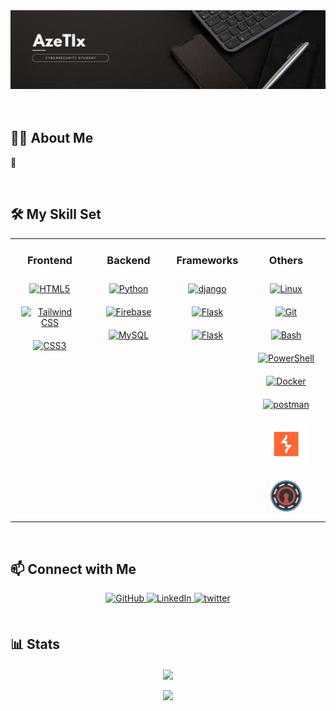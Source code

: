 <div align="center">
  <img src="https://github.com/AzeTIIx/AzeTIIx/blob/main/bannera.png">
</div>

<br>
<br>

## 👩‍💻 About Me

🥔

<br/>

## 🛠️ My Skill Set  

<div align="center">
  <table>
    <tr>
      <td valign="top" width="25%">
        <div align="center">  
          <h3>Frontend</h3>
            <a href="https://en.wikipedia.org/wiki/HTML5" target="_blank"><img style="margin: 10px" src="https://profilinator.rishav.dev/skills-assets/html5-original-wordmark.svg" alt="HTML5" height="50" /></a>  
            <a href="https://www.tailwindcss.com/" target="_blank"><img style="margin: 10px" src="https://profilinator.rishav.dev/skills-assets/tailwindcss.svg" alt="Tailwind CSS" height="50" /></a>  
            <a href="https://www.w3schools.com/css/" target="_blank"><img style="margin: 10px" src="https://profilinator.rishav.dev/skills-assets/css3-original-wordmark.svg" alt="CSS3" height="50" /></a>  
        </div>
      </td>
      <td valign="top" width="25%">
        <div align="center">  
          <h3>Backend</h3>
          <a href="https://www.python.org/" target="_blank"><img style="margin: 10px" src="https://profilinator.rishav.dev/skills-assets/python-original.svg" alt="Python" height="50" /></a>  
          <a href="https://firebase.google.com/" target="_blank"><img style="margin: 10px" src="https://profilinator.rishav.dev/skills-assets/firebase.png" alt="Firebase" height="50" /></a>  
          <a href="https://www.mysql.com/" target="_blank"><img style="margin: 10px" src="https://profilinator.rishav.dev/skills-assets/mysql-original-wordmark.svg" alt="MySQL" height="50" /></a>  
        </div>
      </td><td valign="top" width="25%">
        <div align="center">  
          <h3>Frameworks</h3>
          <a href="https://www.djangoproject.com/" target="_blank"> <img style="margin: 10px" src="https://cdn.worldvectorlogo.com/logos/django.svg" alt="django" height="50"/> </a>
          <a href="https://flask.palletsprojects.com/" target="_blank"> <img style="margin: 10px" src="https://www.vectorlogo.zone/logos/pocoo_flask/pocoo_flask-icon.svg" alt="Flask" height="50"/> </a>
          <a href="https://vitepress.dev/" target="_blank"> <img style="margin: 10px" src="https://upload.wikimedia.org/wikipedia/commons/f/f1/Vitejs-logo.svg" alt="Flask" height="50"/> </a>
        </div>
      </td>
      <td valign="top" width="25%">
        <div align="center">  
          <h3>Others</h3>
            <a href="https://www.linux.org/" target="_blank"><img style="margin: 10px" src="https://profilinator.rishav.dev/skills-assets/linux-original.svg" alt="Linux" height="50" /></a>  
            <a href="https://github.com/" target="_blank"><img style="margin: 10px" src="https://profilinator.rishav.dev/skills-assets/git-scm-icon.svg" alt="Git" height="50" /></a>  
            <a href="https://www.gnu.org/software/bash/" target="_blank"><img style="margin: 10px" src="https://profilinator.rishav.dev/skills-assets/gnu_bash-icon.svg" alt="Bash" height="50" /></a>  
            <a href="https://docs.microsoft.com/en-us/powershell/" target="_blank"><img style="margin: 10px" src="https://profilinator.rishav.dev/skills-assets/powershell.png" alt="PowerShell" height="50" /></a>  
            <a href="https://www.docker.com/" target="_blank"><img style="margin: 10px" src="https://profilinator.rishav.dev/skills-assets/docker-original-wordmark.svg" alt="Docker" height="50" /></a>  
            <a href="https://postman.com" target="_blank"> <img style="margin: 10px" src="https://www.vectorlogo.zone/logos/getpostman/getpostman-icon.svg" alt="postman" height="50"/> </a>
            <a href="https://portswigger.net/burp" target="_blank"><img style="margin: 10px" src="https://github.com/AzeTIIx/AzeTIIx/blob/main/burpsuite.png" alt="Burp Suite" height="70" /></a> 
            <a href="https://exegol.readthedocs.io/en/latest/" target="_blank"><img style="margin: 10px" src="https://github.com/AzeTIIx/AzeTIIx/blob/main/exegol.png" alt="Exegol <3" height="50" /></a> 
        </div>
      </td>     
    </tr>
  </table>  
</div>

<br/>  

## 📫 Connect with Me  

<div align="center">
  <a href="https://github.com/AzeTIIx" target="_blank">
    <img src="https://img.shields.io/badge/github-%2324292e.svg?&style=for-the-badge&logo=github&logoColor=white" alt="GitHub" style="margin-bottom: 5px;" />
  </a>
  <a href="https://linkedin.com/in/charlesaimin" target="_blank">
    <img src="https://img.shields.io/badge/linkedin-%231E77B5.svg?&style=for-the-badge&logo=linkedin&logoColor=white" alt="LinkedIn" style="margin-bottom: 5px;" />
  </a>  
  <a href="https://twitter.com/AzeTIIx" target="_blank">
    <img src=https://img.shields.io/badge/twitter-%2300acee.svg?&style=for-the-badge&logo=twitter&logoColor=white alt=twitter style="margin-bottom: 5px;" />
  </a>  
</div>  

<br/>

## 📊 Stats  

<div align="center"><img src="https://github-readme-stats.vercel.app/api?username=AzeTIIx&show_icons=true&bg_color=1e1b4b&title_color=a755f6&icon_color=a755f6&text_color=d8b4fe&border_color=1e1b4b" align="center" />
</div>  
<br>
<div align="center"><img src="https://root-me-diff.vercel.app/rm-gh?nickname=azetix&style=midnight&gstats=show" /></div>
<br/>  
